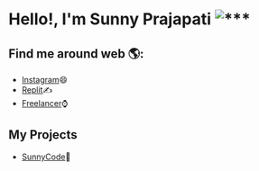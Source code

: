 # Hello!, I'm Sunny Prajapati  ![***](https://c.tenor.com/yCFHzEvKa9MAAAAj/hello.gif)

## Find me around web 🌎:
- [Instagram](https://www.instagram.com/sunnyprajapati_s5/)😄
- [Replit](https://replit.com/@sunnycode9325)✍
- [Freelancer](https://www.freelancer.com/u/sunnypraja5)⌚

## My Projects
- [SunnyCode](https://sunnycode9325.github.io/SunnyCode.github.io/)📱